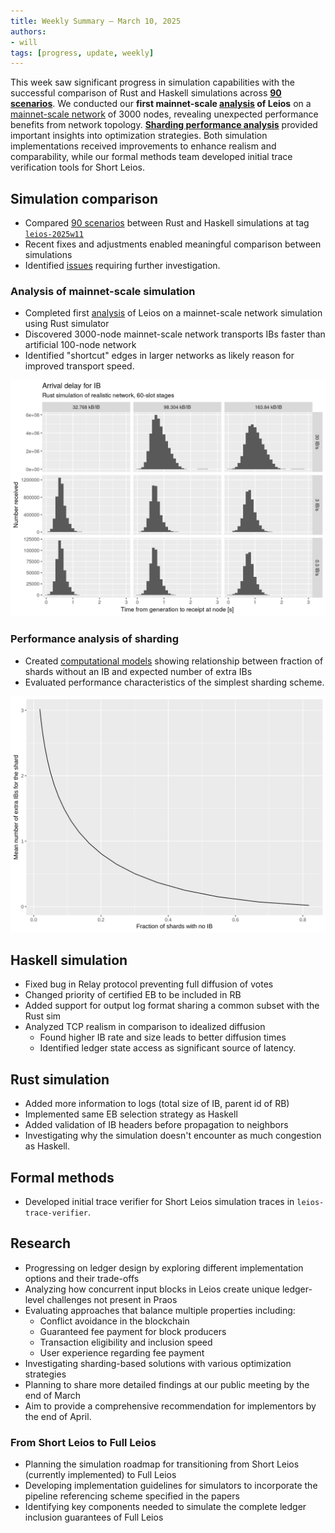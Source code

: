 ```yaml
---
title: Weekly Summary – March 10, 2025
authors:
- will
tags: [progress, update, weekly]
---
```


This week saw significant progress in simulation capabilities with the successful comparison of Rust and Haskell simulations across **[90 scenarios](https://github.com/input-output-hk/ouroboros-leios/blob/main/analysis/sims/2025w11/analysis.ipynb)**. We conducted our **first mainnet-scale [analysis](https://github.com/input-output-hk/ouroboros-leios/blob/main/analysis/sims/2025w11xl/analysis.ipynb) of Leios** on a [mainnet-scale network](https://github.com/input-output-hk/ouroboros-leios/blob/leios-2025w11/sim-rs/test_data/realistic.yaml) of 3000 nodes, revealing unexpected performance benefits from network topology. **[Sharding performance analysis](https://github.com/input-output-hk/ouroboros-leios/blob/main/analysis/shard-performance.ipynb)** provided important insights into optimization strategies. Both simulation implementations received improvements to enhance realism and comparability, while our formal methods team developed initial trace verification tools for Short Leios.

## Simulation comparison

- Compared [90 scenarios](https://github.com/input-output-hk/ouroboros-leios/blob/main/analysis/sims/2025w11/analysis.ipynb) between Rust and Haskell simulations at tag [`leios-2025w11`](https://github.com/input-output-hk/ouroboros-leios/releases/tag/leios-2025w11)
- Recent fixes and adjustments enabled meaningful comparison between simulations
- Identified [issues](https://github.com/input-output-hk/ouroboros-leios/issues?q=is%3Aissue%20state%3Aopen%20label%3Aquestion) requiring further investigation.

### Analysis of mainnet-scale simulation

- Completed first [analysis](https://github.com/input-output-hk/ouroboros-leios/blob/main/analysis/sims/2025w11xl/analysis.ipynb) of Leios on a mainnet-scale network simulation using Rust simulator
- Discovered 3000-node mainnet-scale network transports IBs faster than artificial 100-node network
- Identified "shortcut" edges in larger networks as likely reason for improved transport speed.

![In-flight time for Input Blocks (IBs)](https://github.com/input-output-hk/ouroboros-leios/blob/main/analysis/sims/2025w11xl/plots/elapsed-IB-rust.png?raw=true)

### Performance analysis of sharding

- Created [computational models](https://github.com/input-output-hk/ouroboros-leios/blob/main/analysis/shard-performance.ipynb) showing relationship between fraction of shards without an IB and expected number of extra IBs
- Evaluated performance characteristics of the simplest sharding scheme.

![Performance analysis of simple sharding](https://github.com/input-output-hk/ouroboros-leios/raw/main/analysis/shard-performance.svg)

## Haskell simulation

- Fixed bug in Relay protocol preventing full diffusion of votes
- Changed priority of certified EB to be included in RB
- Added support for output log format sharing a common subset with the Rust sim
- Analyzed TCP realism in comparison to idealized diffusion
  - Found higher IB rate and size leads to better diffusion times
  - Identified ledger state access as significant source of latency.

## Rust simulation

- Added more information to logs (total size of IB, parent id of RB)
- Implemented same EB selection strategy as Haskell
- Added validation of IB headers before propagation to neighbors
- Investigating why the simulation doesn't encounter as much congestion as Haskell.

## Formal methods

- Developed initial trace verifier for Short Leios simulation traces in `leios-trace-verifier`.

## Research

- Progressing on ledger design by exploring different implementation options and their trade-offs
- Analyzing how concurrent input blocks in Leios create unique ledger-level challenges not present in Praos
- Evaluating approaches that balance multiple properties including:
  - Conflict avoidance in the blockchain
  - Guaranteed fee payment for block producers
  - Transaction eligibility and inclusion speed
  - User experience regarding fee payment
- Investigating sharding-based solutions with various optimization strategies
- Planning to share more detailed findings at our public meeting by the end of March
- Aim to provide a comprehensive recommendation for implementors by the end of April.

### From Short Leios to Full Leios

- Planning the simulation roadmap for transitioning from Short Leios (currently implemented) to Full Leios
- Developing implementation guidelines for simulators to incorporate the pipeline referencing scheme specified in the papers
- Identifying key components needed to simulate the complete ledger inclusion guarantees of Full Leios